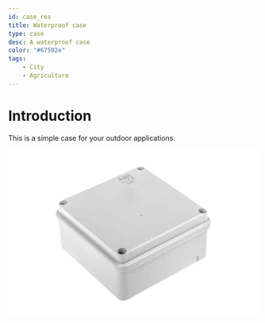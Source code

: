 ```yaml
---
id: case_res
title: Waterproof case
type: case
desc: A waterproof case
color: "#67502e"
tags:
    - City
    - Agriculture
---
```


# Introduction

This is a simple case for your outdoor applications.

![case](img/case.png)

